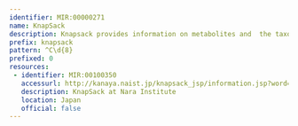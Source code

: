 ```yaml
---
identifier: MIR:00000271
name: KnapSack
description: Knapsack provides information on metabolites and  the taxonomic class with which they are associated.
prefix: knapsack
pattern: ^C\d{8}
prefixed: 0
resources:
 - identifier: MIR:00100350
   accessurl: http://kanaya.naist.jp/knapsack_jsp/information.jsp?word=
   description: KnapSack at Nara Institute
   location: Japan
   official: false
---
```


